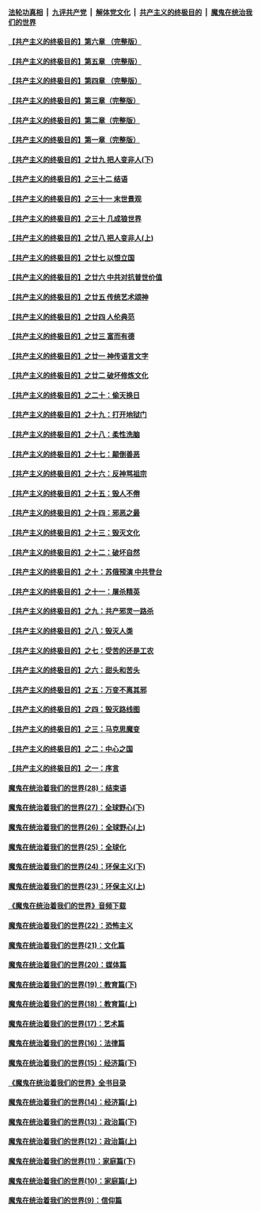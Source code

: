 ####  [法轮功真相](../../../../basic/blob/master/README.md?t=06190102) &nbsp;|&nbsp; [九评共产党](../../../../9ping.md/blob/master/README.md?t=06190102) &nbsp;|&nbsp; [解体党文化](../../../../jtdwh.md/blob/master/README.md?t=06190102)  &nbsp;|&nbsp; [共产主义的终极目的](../../../../gczydzjmd.md/blob/master/README.md?t=06190102) &nbsp;|&nbsp; [魔鬼在统治我们的世界](../../../../mgztzwmdsj.md/blob/master/README.md?t=06190102) 

#### [【共产主义的终极目的】第六章 （完整版）](../pages/nsc422/n11428913.md?t=06190102) 

#### [【共产主义的终极目的】第五章 （完整版）](../pages/nsc422/n11428912.md?t=06190102) 

#### [【共产主义的终极目的】第四章 （完整版）](../pages/nsc422/n11428907.md?t=06190102) 

#### [【共产主义的终极目的】第三章（完整版）](../pages/nsc422/n11428848.md?t=06190102) 

#### [【共产主义的终极目的】第二章（完整版）](../pages/nsc422/n11428831.md?t=06190102) 

#### [【共产主义的终极目的】第一章（完整版）](../pages/nsc422/n11417651.md?t=06190102) 

#### [【共产主义的终极目的】之廿九 把人变非人(下)](../pages/nsc422/n11344140.md?t=06190102) 

#### [【共产主义的终极目的】之三十二 结语](../pages/nsc422/n11360535.md?t=06190102) 

#### [【共产主义的终极目的】之三十一 末世景观](../pages/nsc422/n11351129.md?t=06190102) 

#### [【共产主义的终极目的】之三十 几成狼世界](../pages/nsc422/n11348280.md?t=06190102) 

#### [【共产主义的终极目的】之廿八 把人变非人(上)](../pages/nsc422/n11340492.md?t=06190102) 

#### [【共产主义的终极目的】之廿七 以恨立国](../pages/nsc422/n11336944.md?t=06190102) 

#### [【共产主义的终极目的】之廿六 中共对抗普世价值](../pages/nsc422/n11324785.md?t=06190102) 

#### [【共产主义的终极目的】之廿五 传统艺术颂神](../pages/nsc422/n11296396.md?t=06190102) 

#### [【共产主义的终极目的】之廿四 人伦典范](../pages/nsc422/n11296397.md?t=06190102) 

#### [【共产主义的终极目的】之廿三 富而有德](../pages/nsc422/n11283598.md?t=06190102) 

#### [【共产主义的终极目的】之廿一 神传语言文字](../pages/nsc422/n11263265.md?t=06190102) 

#### [【共产主义的终极目的】之廿二 破坏修炼文化](../pages/nsc422/n11245728.md?t=06190102) 

#### [【共产主义的终极目的】之二十：偷天换日](../pages/nsc422/n11238846.md?t=06190102) 

#### [【共产主义的终极目的】之十九：打开地狱门](../pages/nsc422/n11206376.md?t=06190102) 

#### [【共产主义的终极目的】之十八：柔性洗脑](../pages/nsc422/n11199994.md?t=06190102) 

#### [【共产主义的终极目的】之十七：颠倒善恶](../pages/nsc422/n11179782.md?t=06190102) 

#### [【共产主义的终极目的】之十六：反神骂祖宗](../pages/nsc422/n11166798.md?t=06190102) 

#### [【共产主义的终极目的】之十五：毁人不倦](../pages/nsc422/n11166792.md?t=06190102) 

#### [【共产主义的终极目的】之十四：邪恶之最](../pages/nsc422/n11150249.md?t=06190102) 

#### [【共产主义的终极目的】之十三：毁灭文化](../pages/nsc422/n11135227.md?t=06190102) 

#### [【共产主义的终极目的】之十二：破坏自然](../pages/nsc422/n11135214.md?t=06190102) 

#### [【共产主义的终极目的】之十：苏俄预演 中共登台](../pages/nsc422/n11118424.md?t=06190102) 

#### [【共产主义的终极目的】之十一：屠杀精英](../pages/nsc422/n11118442.md?t=06190102) 

#### [【共产主义的终极目的】之九：共产邪灵一路杀](../pages/nsc422/n11114139.md?t=06190102) 

#### [【共产主义的终极目的】之八：毁灭人类](../pages/nsc422/n11108503.md?t=06190102) 

#### [【共产主义的终极目的】之七：受苦的还是工农](../pages/nsc422/n11101809.md?t=06190102) 

#### [【共产主义的终极目的】之六：甜头和苦头](../pages/nsc422/n11096971.md?t=06190102) 

#### [【共产主义的终极目的】之五：万变不离其邪](../pages/nsc422/n11091285.md?t=06190102) 

#### [【共产主义的终极目的】之四：毁灭路线图](../pages/nsc422/n11086284.md?t=06190102) 

#### [【共产主义的终极目的】之三：马克思魔变](../pages/nsc422/n11061941.md?t=06190102) 

#### [【共产主义的终极目的】之二：中心之国](../pages/nsc422/n11047728.md?t=06190102) 

#### [【共产主义的终极目的】之一：序言](../pages/nsc422/n11086077.md?t=06190102) 

#### [魔鬼在统治着我们的世界(28)：结束语](../pages/nsc422/n10936246.md?t=06190102) 

#### [魔鬼在统治着我们的世界(27)：全球野心(下)](../pages/nsc422/n10928319.md?t=06190102) 

#### [魔鬼在统治着我们的世界(26)：全球野心(上)](../pages/nsc422/n10900318.md?t=06190102) 

#### [魔鬼在统治着我们的世界(25)：全球化](../pages/nsc422/n10788205.md?t=06190102) 

#### [魔鬼在统治着我们的世界(24)：环保主义(下)](../pages/nsc422/n10695307.md?t=06190102) 

#### [魔鬼在统治着我们的世界(23)：环保主义(上)](../pages/nsc422/n10688613.md?t=06190102) 

#### [《魔鬼在统治着我们的世界》音频下载](../pages/nsc422/n10635553.md?t=06190102) 

#### [魔鬼在统治着我们的世界(22)：恐怖主义](../pages/nsc422/n10614727.md?t=06190102) 

#### [魔鬼在统治着我们的世界(21)：文化篇](../pages/nsc422/n10597706.md?t=06190102) 

#### [魔鬼在统治着我们的世界(20)：媒体篇](../pages/nsc422/n10586579.md?t=06190102) 

#### [魔鬼在统治着我们的世界(19)：教育篇(下)](../pages/nsc422/n10564808.md?t=06190102) 

#### [魔鬼在统治着我们的世界(18)：教育篇(上)](../pages/nsc422/n10526970.md?t=06190102) 

#### [魔鬼在统治着我们的世界(17)：艺术篇](../pages/nsc422/n10499093.md?t=06190102) 

#### [魔鬼在统治着我们的世界(16)：法律篇](../pages/nsc422/n10485969.md?t=06190102) 

#### [魔鬼在统治着我们的世界(15)：经济篇(下)](../pages/nsc422/n10469975.md?t=06190102) 

#### [《魔鬼在统治着我们的世界》全书目录](../pages/nsc422/n10464261.md?t=06190102) 

#### [魔鬼在统治着我们的世界(14)：经济篇(上)](../pages/nsc422/n10457370.md?t=06190102) 

#### [魔鬼在统治着我们的世界(13)：政治篇(下)](../pages/nsc422/n10448270.md?t=06190102) 

#### [魔鬼在统治着我们的世界(12)：政治篇(上)](../pages/nsc422/n10444576.md?t=06190102) 

#### [魔鬼在统治着我们的世界(11)：家庭篇(下)](../pages/nsc422/n10440961.md?t=06190102) 

#### [魔鬼在统治着我们的世界(10)：家庭篇(上)](../pages/nsc422/n10435448.md?t=06190102) 

#### [魔鬼在统治着我们的世界(9)：信仰篇](../pages/nsc422/n10432159.md?t=06190102) 

